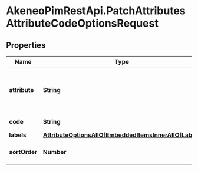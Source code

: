 # AkeneoPimRestApi.PatchAttributesAttributeCodeOptionsRequest

## Properties

Name | Type | Description | Notes
------------ | ------------- | ------------- | -------------
**attribute** | **String** | Code of attribute related to the attribute option | [optional] 
**code** | **String** | Code of option | 
**labels** | [**AttributeOptionsAllOfEmbeddedItemsInnerAllOfLabels**](AttributeOptionsAllOfEmbeddedItemsInnerAllOfLabels.md) |  | [optional] 
**sortOrder** | **Number** | Order of attribute option | [optional] 


